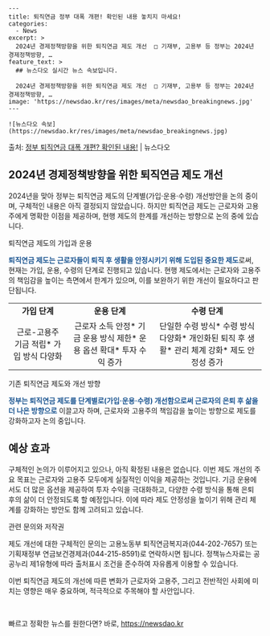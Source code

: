     ---
    title: 퇴직연금 정부 대폭 개편! 확인된 내용 놓치지 마세요!
    categories:
      - News
    excerpt: >
      2024년 경제정책방향을 위한 퇴직연금 제도 개선  □ 기재부, 고용부 등 정부는 2024년 경제정책방향, …
    feature_text: >
      ## 뉴스다오 실시간 뉴스 속보입니다.
    
      2024년 경제정책방향을 위한 퇴직연금 제도 개선  □ 기재부, 고용부 등 정부는 2024년 경제정책방향, …
    image: 'https://newsdao.kr/res/images/meta/newsdao_breakingnews.jpg'
    ---
    
    ![뉴스다오 속보](https://newsdao.kr/res/images/meta/newsdao_breakingnews.jpg)

<p>출처: <a href="https://newsdao.kr/4587" rel="dofollow">정부 퇴직연금 대폭 개편? 확인된 내용!</a> | 뉴스다오</p>

<h2 data-ke-size="size26">2024년 경제정책방향을 위한 퇴직연금 제도 개선</h2>
2024년을 맞아 정부는 퇴직연금 제도의 단계별(가입·운용·수령) 개선방안을 논의 중이며, 구체적인 내용은 아직 결정되지 않았습니다. 하지만 퇴직연금 제도는 근로자와 고용주에게 명확한 이점을 제공하며, 현행 제도의 한계를 개선하는 방향으로 논의 중에 있습니다.

<p data-ke-size="size16">퇴직연금 제도의 가입과 운용</p>
<b><span style="color: #1a5490;">퇴직연금 제도는 근로자들이 퇴직 후 생활을 안정시키기 위해 도입된 중요한 제도</span></b>로써, 현재는 가입, 운용, 수령의 단계로 진행되고 있습니다. 현행 제도에서는 근로자와 고용주의 책임감을 높이는 측면에서 한계가 있으며, 이를 보완하기 위한 개선이 필요하다고 판단됩니다.

<table>
	<tr>
		<td style="text-align: center; height: 17px;"><b>가입 단계</b></td>
		<td style="text-align: center; height: 17px;"><b>운용 단계</b></td>
		<td style="text-align: center; height: 17px;"><b>수령 단계</b></td>
	</tr>
	<tr>
		<td style="text-align: center; height: 17px;">근로-고용주 기금 적립* 가입 방식 다양화</td>
		<td style="text-align: center; height: 17px;">근로자 소득 안정* 기금 운용 방식 제한* 운용 옵션 확대* 투자 수익 증가</td>
		<td style="text-align: center; height: 17px;">단일한 수령 방식* 수령 방식 다양화* 개인화된 퇴직 후 생활* 관리 체계 강화* 제도 안정성 증가</td>
	</tr>
</table>

<p data-ke-size="size16">기존 퇴직연금 제도와 개선 방향</p>
<b><span style="color: #1a5490;">정부는 퇴직연금 제도를 단계별로(가입·운용·수령) 개선함으로써 근로자의 은퇴 후 삶을 더 나은 방향으로</b></span> 이끌고자 하며, 근로자와 고용주의 책임감을 높이는 방향으로 제도를 강화하고자 논의 중입니다.

<h2 data-ke-size="size26">예상 효과</h2>
구체적인 논의가 이루어지고 있으나, 아직 확정된 내용은 없습니다. 이번 제도 개선의 주요 목표는 근로자와 고용주 모두에게 실질적인 이익을 제공하는 것입니다. 기금 운용에서도 더 많은 옵션을 제공하여 투자 수익을 극대화하고, 다양한 수령 방식을 통해 은퇴 후의 삶이 더 안정되도록 할 예정입니다. 이에 따라 제도 안정성을 높이기 위해 관리 체계를 강화하는 방안도 함께 고려되고 있습니다.

<p data-ke-size="size16">관련 문의와 저작권</p>
제도 개선에 대한 구체적인 문의는 고용노동부 퇴직연금복지과(044-202-7657) 또는 기획재정부 연금보건경제과(044-215-8591)로 연락하시면 됩니다. 정책뉴스자료는 공공누리 제1유형에 따라 출처표시 조건을 준수하여 자유롭게 이용할 수 있습니다.

이번 퇴직연금 제도의 개선에 따른 변화가 근로자와 고용주, 그리고 전반적인 사회에 미치는 영향은 매우 중요하며, 적극적으로 주목해야 할 사안입니다. <p data-ke-size="size16">&nbsp;</p> 

빠르고 정확한 뉴스를 원한다면? 바로, <a href="https://newsdao.kr" rel="dofollow">https://newsdao.kr</a>


    
